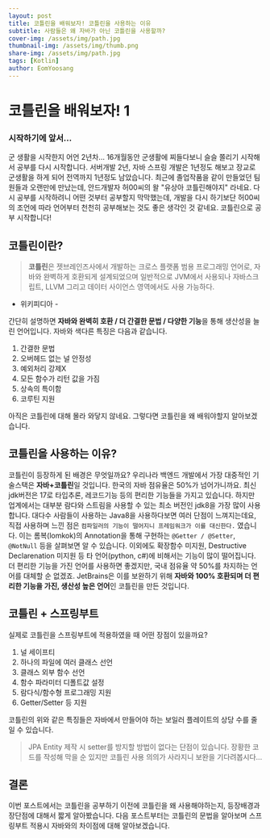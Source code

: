 ```yaml
---
layout: post
title: 코틀린을 배워보자! 코틀린을 사용하는 이유
subtitle: 사람들은 왜 자바가 아닌 코틀린을 사용할까?
cover-img: /assets/img/path.jpg
thumbnail-img: /assets/img/thumb.png
share-img: /assets/img/path.jpg
tags: [Kotlin]
author: EomYoosang
---
```


# 코틀린을 배워보자! 1

### 시작하기에 앞서...
군 생활을 시작한지 어언 2년차... 16개월동안 군생활에 찌들다보니 슬슬 쫄리기 시작해서 공부를 다시 시작합니다.
서버개발 2년, 자바 스프링 개발은 1년정도 해보고 장교로 군생활을 하게 되어 전역까지 1년정도 남았습니다.
최근에 졸업작품을 같이 만들었던 팀원들과 오랜만에 만났는데, 안드개발자 허00씨의 왈 \"유상아 코틀린해야지\" 라네요.
다시 공부를 시작하려니 어떤 것부터 공부할지 막막했는데, 개발을 다시 하기보단 허00씨의 조언에 따라 언어부터 천천히 공부해보는 것도 좋은 생각인 것 같네요.
코틀린으로 공부 시작합니다!

## 코틀린이란?
> **코틀린**은 젯브레인즈사에서 개발하는 크로스 플랫폼 범용 프로그래밍 언어로, 자바와 완벽하게 호환되게 설계되었으며 일반적으로 JVM에서 사용되나 자바스크립트, LLVM 그리고 데이터 사이언스 영역에서도 사용 가능하다.
- 위키피디아 -

간단히 설명하면 **자바와 완벽히 호환 / 더 간결한 문법 / 다양한 기능**을 통해 생산성을 늘린 언어입니다.
자바와 색다른 특징은 다음과 같습니다.
1. 간결한 문법
2. 오버헤드 없는 널 안정성
3. 예외처리 강제X
4. 모든 함수가 리턴 값을 가짐
5. 상속의 특이함
6. 코루틴 지원

아직은 코틀린에 대해 몰라 와닿지 않네요. 그렇다면 코틀린을 왜 배워야할지 알아보겠습니다.

## 코틀린을 사용하는 이유?
코틀린이 등장하게 된 배경은 무엇일까요?
우리나라 백엔드 개발에서 가장 대중적인 기술스택은 **자바+코틀린**일 것입니다. 한국의 자바 점유율은 50%가 넘어가니까요.
최신 jdk버전은 17로 타입추론, 레코드기능 등의 편리한 기능들을 가지고 있습니다. 하지만 업계에서는 대부분 람다와 스트림을 사용할 수 있는 최소 버전인 jdk8을 가장 많이 사용합니다.
대다수 사람들이 사용하는 Java8을 사용하다보면 여러 단점이 느껴지는데요, 직접 사용하며 느낀 점은 ```컴파일러의 기능이 떨어지니 프레임워크가 이를 대신한다.``` 였습니다.
이는 롬복(lomkok)의 Annotation을 통해 구현하는 `@Getter / @Setter`, `@NotNull` 등을 살펴보면 알 수 있습니다.
이외에도 확장함수 미지원, Destructive Declarenation 미지원 등 타 언어(python, c#)에 비해서는 기능이 많이 떨어집니다.
더 편리한 기능을 가진 언어를 사용하면 좋겠지만, 국내 점유율 약 50%를 차지하는 언어를 대체할 순 없겠죠.
JetBrains은 이를 보완하기 위해 **자바와 100% 호환되며 더 편리한 기능을 가진, 생산성 높은 언어**인 코틀린을 만든 것입니다.

## 코틀린 + 스프링부트
실제로 코틀린을 스프링부트에 적용하였을 때 어떤 장점이 있을까요?

1. 널 세이프티
2. 하나의 파일에 여러 클래스 선언
3. 클래스 외부 함수 선언
4. 함수 파라미터 디폴트값 설정
5. 람다식/함수형 프로그래밍 지원
6. Getter/Setter 등 지원

코틀린의 위와 같은 특징들은 자바에서 만들어야 하는 보일러 플레이트의 상당 수를 줄일 수 있습니다.
> JPA Entity 제작 시 setter를 방지할 방법이 없다는 단점이 있습니다. 장황한 코드를 작성해 막을 순 있지만 코틀린 사용 의의가 사라지니 보완을 기다려봅시다...

## 결론
이번 포스트에서는 코틀린을 공부하기 이전에 코틀린을 왜 사용해야하는지, 등장배경과 장단점에 대해서 짧게 알아봤습니다. 다음 포스트부터는 코틀린의 문법을 알아보며 스프링부트 적용시 자바와의 차이점에 대해 알아보겠습니다.
